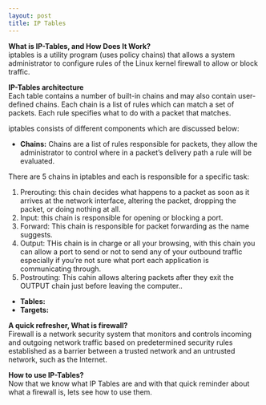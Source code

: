 ```yaml
---
layout: post
title: IP Tables
---
```

**What is IP-Tables, and How Does It Work?**<br>
iptables is a utility program (uses policy chains) that allows a system administrator to configure rules of the Linux kernel firewall to allow or block traffic.

**IP-Tables architecture**<br>
Each table contains a number of built-in chains and may also contain user-defined chains. Each chain is a list of rules which can match a set of packets. Each rule specifies what to do with a packet that matches.

iptables consists of different components which are discussed below:<br>
- **Chains:** Chains are a list of rules responsible for packets, they allow the administrator to control where in a packet’s delivery path a rule will be evaluated.

There are 5 chains in iptables and each is responsible for a specific task:
1. Prerouting: this chain decides what happens to a packet as soon as it arrives at the network interface, altering the packet, dropping the packet, or doing nothing at all.
2. Input: this chain is responsible for opening or blocking a port.
3. Forward: This chain is responsible for packet forwarding as the name suggests.
4. Output: THis chain is in charge or all your browsing, with this chain you can allow a port to send or not to send any of your outbound traffic especially if you’re not sure what port each application is communicating through.
5. Postrouting: This cahin allows altering packets after they exit the OUTPUT chain just before leaving the computer..

- **Tables:** 
- **Targets:** 


**A quick refresher, What is firewall?**<br>
 Firewall is a network security system that monitors and controls incoming and outgoing network traffic based on predetermined security rules established as a barrier between a trusted network and an untrusted network, such as the Internet.<br>

**How to use IP-Tables?**<br>
Now that we know what IP Tables are and with that quick reminder about what a firewall is, lets see how to use them.<br>


